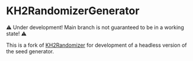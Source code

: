 # KH2RandomizerGenerator

⚠ Under development! Main branch is not guaranteed to be in a working state! ⚠

This is a fork of [KH2Randomizer](https://github.com/tommadness/KH2Randomizer) for development of a headless version of the seed generator.